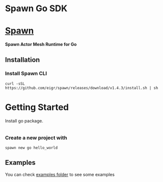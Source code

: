 # Spawn Go SDK

# [Spawn](https://github.com/eigr/spawn)

**Spawn Actor Mesh Runtime for Go**

## **Installation**

### Install Spawn CLI

```SH
curl -sSL https://github.com/eigr/spawn/releases/download/v1.4.3/install.sh | sh
```

# **Getting Started**

Install go package.

```go
```

### Create a new project with

```SH
spawn new go hello_world
```

## **Examples**

You can check [examples folder](./examples) to see some examples